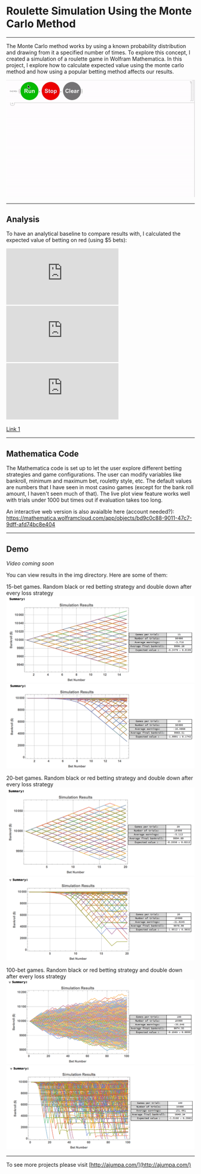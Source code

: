 # Roulette Simulation Using the Monte Carlo Method
----
The Monte Carlo method works by using a known probability distribution and drawing from it a specified number of times. To explore this concept, I created a simulation of a roulette game in Wolfram Mathematica. In this project, I explore how to calculate expected value using the monte carlo method and how using a popular betting method affects our results.

![gif](/img/simGif.gif)


----
## Analysis
To have an analytical baseline to compare results with, I calculated the expected value of betting on red (using $5 bets):

![Eq1](https://latex.codecogs.com/gif.latex?E%28X%29%3D%5Csum%20%28P%28x%29%5Ccdot%20x%29)<br>
![Eq2](https://latex.codecogs.com/gif.latex?E%28X%29%3DP_%7Bwin%7D%20%5Ccdot%20Payout%20&plus;%20P_%7Blose%7D%20%5Ccdot%20Bet)<br>
![Eq3](https://latex.codecogs.com/gif.latex?E%28X%29%3D%28%5Cfrac%7B18%7D%7B38%7D%29%285%29%20&plus;%20%28%5Cfrac%7B20%7D%7B38%7D%29%28-5%29%20%3D%20-0.263158)

[Link 1](https://en.wikipedia.org/wiki/Monte_Carlo_method)



----
## Mathematica Code

The Mathematica code is set up to let the user explore different betting strategies and game configurations. The user can modify variables like bankroll, minimum and maximum bet, rouletty style, etc. The default values are numbers that I have seen in most casino games (except for the bank roll amount, I haven't seen much of that). The live plot view feature works well with trials under 1000 but times out if evaluation takes too long. 

An interactive web version is also avaialble here (account needed?): https://mathematica.wolframcloud.com/app/objects/bd9c0c88-9011-47c7-9dff-afd74bc8e404

----
## Demo

*Video coming soon*

You can view results in the img directory. Here are some of them:

15-bet games. Random black or red betting strategy and double down after every loss strategy
![randomBet15Games](/img/randomBet15Games.png)
![doubleDown15Games](/img/doubleDown15Games.png)

20-bet games. Random black or red betting strategy and double down after every loss strategy
![randomBet20Games](/img/randomBet20Games.png)
![doubleDown20Games](/img/doubleDown20Games.png)

100-bet games. Random black or red betting strategy and double down after every loss strategy
![randomBet100Games](/img/randomBet100Games.png)
![doubleDown100Games](/img/doubleDown100Games.png)

----


To see more projects please visit [http://ajumpa.com/](http://ajumpa.com/)

